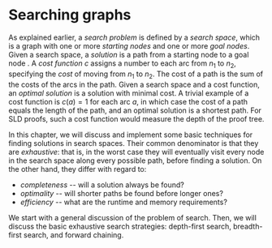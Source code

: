 <!--H2: Chapter 5-->
# Searching graphs #

As explained earlier, a *search problem* is defined by a *search space*, which is a graph with one or more *starting nodes* and one or more *goal nodes*. Given a search space, a *solution* is a path from a starting node to a goal node . A *cost function* $c$ assigns a number to each arc from $n_1$ to $n_2$, specifying the *cost* of moving from $n_1$ to $n_2$. The cost of a path is the sum of the costs of the arcs in the path. Given a search space and a cost function, an *optimal solution* is a solution with minimal cost. A trivial example of a cost function is $c(a)=1$ for each arc $a$, in which case the cost of a path equals the length of the path, and an optimal solution is a shortest path. For SLD proofs, such a cost function would measure the depth of the proof tree.

In this chapter, we will discuss and implement some basic techniques for finding solutions in search spaces. Their common denominator is that they are *exhaustive*: that is, in the worst case they will eventually visit every node in the search space along every possible path, before finding a solution. On the other hand, they differ with regard to:

* *completeness* -- will a solution always be found?
* *optimality* -- will shorter paths be found before longer ones?
* *efficiency* -- what are the runtime and memory requirements?

We start with a general discussion of the problem of search. Then, we will discuss the basic exhaustive search strategies: depth-first search, breadth-first search, and forward chaining.
